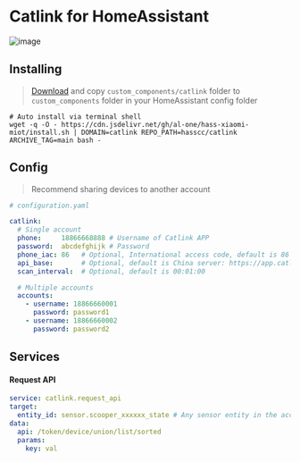 # Catlink for HomeAssistant

![image](https://user-images.githubusercontent.com/4549099/144420262-1df2465c-c47e-40bc-952f-1031fdc561ff.png)


## Installing

> [Download](https://github.com/hasscc/catlink/archive/main.zip) and copy `custom_components/catlink` folder to `custom_components` folder in your HomeAssistant config folder

```shell
# Auto install via terminal shell
wget -q -O - https://cdn.jsdelivr.net/gh/al-one/hass-xiaomi-miot/install.sh | DOMAIN=catlink REPO_PATH=hasscc/catlink ARCHIVE_TAG=main bash -
```


## Config

> Recommend sharing devices to another account

```yaml
# configuration.yaml

catlink:
  # Single account
  phone:     18866668888 # Username of Catlink APP
  password:  abcdefghijk # Password
  phone_iac: 86   # Optional, International access code, default is 86 (China)
  api_base:       # Optional, default is China server: https://app.catlinks.cn/api/
  scan_interval:  # Optional, default is 00:01:00

  # Multiple accounts
  accounts:
    - username: 18866660001
      password: password1
    - username: 18866660002
      password: password2
```


## Services

#### Request API
```yaml
service: catlink.request_api
target:
  entity_id: sensor.scooper_xxxxxx_state # Any sensor entity in the account
data:
  api: /token/device/union/list/sorted
  params:
    key: val
```
